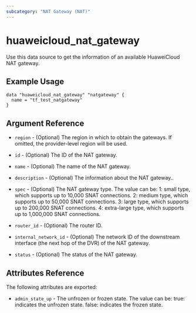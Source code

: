 ```yaml
---
subcategory: "NAT Gateway (NAT)"
---
```


# huaweicloud\_nat\_gateway

Use this data source to get the information of an available HuaweiCloud NAT gateway.


## Example Usage

```hcl
data "huaweicloud_nat_gateway" "natgateway" {
  name = "tf_test_natgateway"
}
```

## Argument Reference

* `region` - (Optional) The region in which to obtain the gateways. If omitted, the provider-level region will be used.

* `id` - (Optional) The ID of the NAT gateway.

* `name` - (Optional) The name of the NAT gateway.

* `description` - (Optional) The information about the NAT gateway..

* `spec` - (Optional) The NAT gateway type.
              The value can be:
              1: small type, which supports up to 10,000 SNAT connections.
              2: medium type, which supports up to 50,000 SNAT connections.
              3: large type, which supports up to 200,000 SNAT connections.
              4: extra-large type, which supports up to 1,000,000 SNAT connections.

* `router_id` - (Optional) The router ID.

* `internal_network_id` - (Optional) The network ID of the downstream interface (the next hop of the DVR) of the NAT gateway.

* `status` - (Optional) The status of the NAT gateway.


## Attributes Reference

The following attributes
are exported:

* `admin_state_up` - The unfrozen or frozen state.
                        The value can be:
                          true: indicates the unfrozen state.
                          false: indicates the frozen state.
